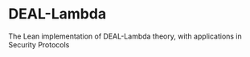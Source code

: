 # DEAL-Lambda
The Lean implementation of DEAL-Lambda theory, with applications in Security Protocols
